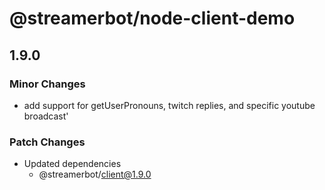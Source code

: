 # @streamerbot/node-client-demo

## 1.9.0

### Minor Changes

- add support for getUserPronouns, twitch replies, and specific youtube broadcast'

### Patch Changes

- Updated dependencies
  - @streamerbot/client@1.9.0
